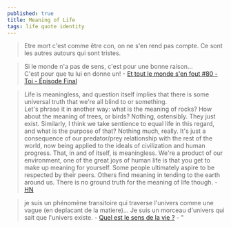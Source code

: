 ```yaml
---
published: true
title: Meaning of Life
tags: life quote identity
---
```

> Etre mort c'est comme être con, on ne s'en rend pas compte. Ce sont les autres autours qui sont tristes.

> Si le monde n'a pas de sens, c'est pour une bonne raison...  
> C'est pour que tu lui en donne un! - [Et tout le monde s'en fout #80 - Toi - Épisode Final](https://www.youtube.com/watch?v=rdsm5XqPt7g)

> Life is meaningless, and question itself implies that there is some universal truth that we're all blind to or something.  
> Let's phrase it in another way: what is the meaning of rocks? How about the meaning of trees, or birds? Nothing, ostensibly. They just exist. Similarly, I think we take sentience to equal life in this regard, and what is the purpose of that? Nothing much, really. It's just a consequence of our predator/prey relationship with the rest of the world, now being applied to the ideals of civilization and human progress. That, in and of itself, is meaningless. We're a product of our environment, one of the great joys of human life is that you get to make up meaning for yourself. Some people ultimately aspire to be respected by their peers. Others find meaning in tending to the earth around us. There is no ground truth for the meaning of life though. - [HN](https://news.ycombinator.com/item?id=31274146)


> je suis un phénomène transitoire qui traverse l'univers comme une vague (en deplacant de la matiere)... Je suis un morceau d'univers qui sait que l'univers existe. - [Quel est le sens de la vie ?](https://www.youtube.com/watch?v=uWRONHKcbu8) - "

